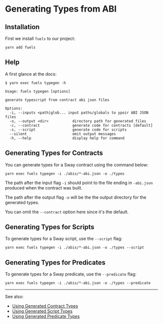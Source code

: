 # Generating Types from ABI

## Installation

First we install `fuels` to our project:

```console
yarn add fuels
```

## Help

A first glance at the docs:

```console
$ yarn exec fuels typegen -h

Usage: fuels typegen [options]

generate typescript from contract abi json files

Options:
  -i, --inputs <path|glob... input paths/globals to ypoir ABI JSON files
  -o, --output <dir>           directory path for generated files
  -c, --contract               generate code for contracts [default]
  -s, --script                 generate code for scripts
  --silent                     omit output messages
  -h, --help                   display help for command
```

## Generating Types for Contracts

You can generate types for a Sway contract using the command below:

<!-- This section should have the command to generate types for a Sway contract -->
<!-- gen_types:example:start -->

```console
yarn exec fuels typegen -i ./abis/*-abi.json -o ./types
```

<!-- gen_types:example:end -->

<!-- This section should explain the flags used in the typegen command -->
<!-- flags:example:start -->

The path after the input flag `-i` should point to the file ending in `-abi.json` produced when the contract was built.

The path after the output flag `-o` will be the the output directory for the generated types.

You can omit the `--contract` option here since it's the default.

<!-- flags:example:end -->

## Generating Types for Scripts

To generate types for a Sway script, use the `--script` flag:

```console
yarn exec fuels typegen -i ./abis/*-abi.json -o ./types --script
```

## Generating Types for Predicates

To generate types for a Sway predicate, use the `--predicate` flag:

```console
yarn exec fuels typegen -i ./abis/*-abi.json -o ./types --predicate
```

---

See also:

- [Using Generated Contract Types](./using-generated-types.md#using-generated-contract-types)
- [Using Generated Script Types](./using-generated-types.md#using-generated-script-types)
- [Using Generated Predicate Types](./using-generated-types.md#using-generated-predicate-types)
